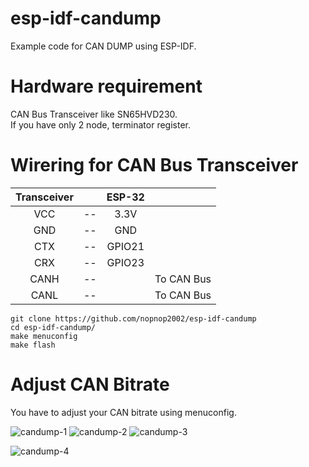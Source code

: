 # esp-idf-candump
Example code for CAN DUMP using ESP-IDF.   

# Hardware requirement    
CAN Bus Transceiver like SN65HVD230.   
If you have only 2 node, terminator register.   

# Wirering for CAN Bus Transceiver   
|Transceiver||ESP-32||
|:-:|:-:|:-:|:-:|
|VCC|--|3.3V||
|GND|--|GND||
|CTX|--|GPIO21||
|CRX|--|GPIO23||
|CANH|--||To CAN Bus|
|CANL|--||To CAN Bus|



```
git clone https://github.com/nopnop2002/esp-idf-candump
cd esp-idf-candump/
make menuconfig
make flash
```

# Adjust CAN Bitrate   
You have to adjust your CAN bitrate using menuconfig.   

![candump-1](https://user-images.githubusercontent.com/6020549/57606049-0b3a4d00-75a3-11e9-8efd-688ead135bb3.jpg)
![candump-2](https://user-images.githubusercontent.com/6020549/57606051-0b3a4d00-75a3-11e9-8bd3-4169e181a782.jpg)
![candump-3](https://user-images.githubusercontent.com/6020549/57606052-0bd2e380-75a3-11e9-99d4-9e2008c29fd4.jpg)

![candump-4](https://user-images.githubusercontent.com/6020549/57606053-0bd2e380-75a3-11e9-91ee-a52d892fcaff.jpg)

